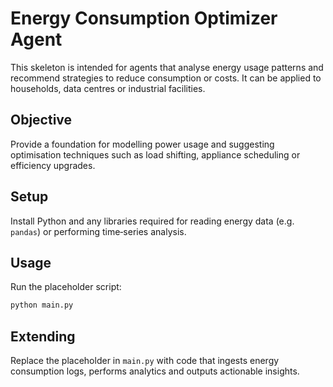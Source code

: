 # Energy Consumption Optimizer Agent

This skeleton is intended for agents that analyse energy usage patterns
and recommend strategies to reduce consumption or costs.  It can be
applied to households, data centres or industrial facilities.

## Objective

Provide a foundation for modelling power usage and suggesting
optimisation techniques such as load shifting, appliance scheduling or
efficiency upgrades.

## Setup

Install Python and any libraries required for reading energy data (e.g.
`pandas`) or performing time‑series analysis.

## Usage

Run the placeholder script:

```bash
python main.py
```

## Extending

Replace the placeholder in `main.py` with code that ingests energy
consumption logs, performs analytics and outputs actionable insights.
